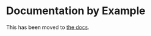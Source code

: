 # Documentation by Example

This has been moved to [the docs](https://argo-workflows.readthedocs.io/en/release-3.5.2/walk-through/).
